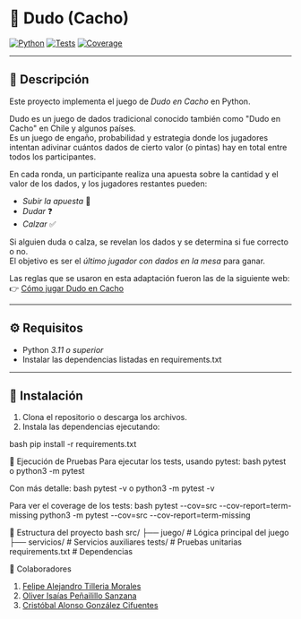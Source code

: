# 🎲 Dudo (Cacho)


[![Python](https://img.shields.io/badge/python-3.11+-blue.svg)](https://www.python.org/)
[![Tests](https://img.shields.io/badge/tests-passing-brightgreen)]()
[![Coverage](https://img.shields.io/badge/coverage-pytest%20--cov-green)]()

---

## 📖 Descripción

Este proyecto implementa el juego de *Dudo en Cacho* en Python.

Dudo es un juego de dados tradicional conocido también como "Dudo en Cacho" en Chile y algunos países.  
Es un juego de engaño, probabilidad y estrategia donde los jugadores intentan adivinar cuántos dados de cierto valor (o pintas) hay en total entre todos los participantes.  

En cada ronda, un participante realiza una apuesta sobre la cantidad y el valor de los dados, y los jugadores restantes pueden:
- *Subir la apuesta* 🎯  
- *Dudar* ❓  
- *Calzar* ✅  

Si alguien duda o calza, se revelan los dados y se determina si fue correcto o no.  
El objetivo es ser el *último jugador con dados en la mesa* para ganar.  

Las reglas que se usaron en esta adaptación fueron las de la siguiente web:  
👉 [Cómo jugar Dudo en Cacho](https://www.donpichuncho.cl/aprende-a-jugar-dudo-en-cacho)

---

## ⚙️ Requisitos

- Python *3.11 o superior*
- Instalar las dependencias listadas en requirements.txt

---

## 🚀 Instalación

1. Clona el repositorio o descarga los archivos.  
2. Instala las dependencias ejecutando:

bash
pip install -r requirements.txt

🧪 Ejecución de Pruebas
Para ejecutar los tests, usando pytest:
bash
pytest
o
python3 -m pytest

Con más detalle:
bash
pytest -v
o
python3 -m pytest -v


Para ver el coverage de los tests:
bash
pytest --cov=src --cov-report=term-missing
python3 -m pytest --cov=src --cov-report=term-missing

📂 Estructura del proyecto
bash
src/
 ├── juego/        # Lógica principal del juego
 ├── servicios/    # Servicios auxiliares
tests/             # Pruebas unitarias
requirements.txt   # Dependencias


👥 Colaboradores
1. [Felipe Alejandro Tilleria Morales](https://github.com/hooooooooola)
2. [Oliver Isaías Peñailillo Sanzana](https://github.com/pyrrss)
3. [Cristóbal Alonso González Cifuentes](https://github.com/Lunara02)

